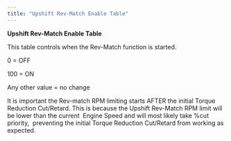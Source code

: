```yaml
---
title: "Upshift Rev-Match Enable Table"
---
```


**Upshift Rev-Match Enable Table**


This table controls when the Rev-Match function is started.


&#48; = OFF

&#49;00 = ON&nbsp;

Any other value = no change


It is important the Rev-match RPM limiting starts AFTER the initial Torque Reduction Cut/Retard. This is because the Upshift Rev-Match RPM limit will be lower than the current&nbsp; Engine Speed and will most likely take %cut priority,&nbsp; preventing the initial Torque Reduction Cut/Retard from working as expected.

